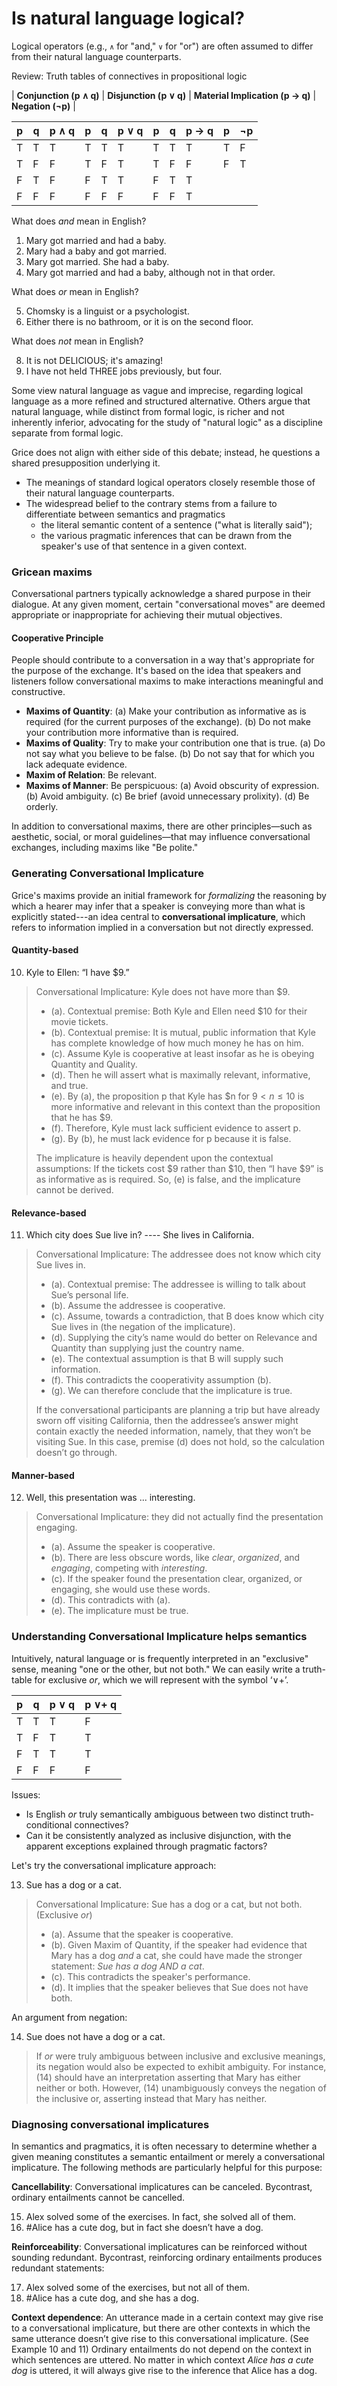 # Is natural language logical? 

Logical operators (e.g., `∧` for "and," `∨` for "or") are often assumed to differ from their natural language counterparts. 

Review: Truth tables of connectives in propositional logic

| **Conjunction (p ∧ q)** | **Disjunction (p ∨ q)** | **Material Implication (p → q)** | **Negation (¬p)** |

| **p** | **q** | **p ∧ q** | **p** | **q** | **p ∨ q** | **p** | **q** | **p → q** | **p** | **¬p** |
|-------|-------|-----------|-------|-------|-----------|-------|-------|-----------|-------|--------|
|   T   |   T   |     T     |   T   |   T   |     T     |   T   |   T   |     T     |   T   |    F   |
|   T   |   F   |     F     |   T   |   F   |     T     |   T   |   F   |     F     |   F   |    T   |
|   F   |   T   |     F     |   F   |   T   |     T     |   F   |   T   |     T     |       |        |
|   F   |   F   |     F     |   F   |   F   |     F     |   F   |   F   |     T     |       |        |

What does *and* mean in English? 

1. Mary got married and had a baby.
2. Mary had a baby and got married.
3. Mary got married. She had a baby.
4. Mary got married and had a baby, although not in that order.

What does *or* mean in English?

5. Chomsky is a linguist or a psychologist.
6. Either there is no bathroom, or it is on the second floor.

What does *not* mean in English?

8. It is not DELICIOUS; it's amazing!
9. I have not held THREE jobs previously, but four.

Some view natural language as vague and imprecise, regarding logical language as a more refined and structured alternative. Others argue that natural language, while distinct from formal logic, is richer and not inherently inferior, advocating for the study of "natural logic" as a discipline separate from formal logic.

Grice does not align with either side of this debate; instead, he questions a shared presupposition underlying it.
- The meanings of standard logical operators closely resemble those of their natural language counterparts.
- The widespread belief to the contrary stems from a failure to differentiate between semantics and pragmatics
  - the literal semantic content of a sentence ("what is literally said");
  - the various pragmatic inferences that can be drawn from the speaker's use of that sentence in a given context.

### Gricean maxims

Conversational partners typically acknowledge a shared purpose in their dialogue. At any given moment, certain "conversational moves" are deemed appropriate or inappropriate for achieving their mutual objectives.

#### Cooperative Principle
People should contribute to a conversation in a way that's appropriate for the purpose of the exchange. It's based on the idea that speakers and listeners follow conversational maxims to make interactions meaningful and constructive.

- **Maxims of Quantity**: (a) Make your contribution as informative as is required (for the current purposes of the
exchange). (b) Do not make your contribution more informative than is required.
- **Maxims of Quality**: Try to make your contribution one that is true. (a) Do not say what you believe to be false. (b) Do not say that for which you lack adequate evidence.
- **Maxim of Relation**: Be relevant.
- **Maxims of Manner**: Be perspicuous: (a) Avoid obscurity of expression. (b) Avoid ambiguity. (c) Be brief (avoid unnecessary prolixity). (d) Be orderly.

In addition to conversational maxims, there are other principles—such as aesthetic, social, or moral guidelines—that may influence conversational exchanges, including maxims like "Be polite."

### Generating Conversational Implicature

Grice's maxims provide an initial framework for *formalizing* the reasoning by which a hearer may infer that a speaker is conveying more than what is explicitly stated---an idea central to **conversational implicature**, which refers to information implied in a conversation but not directly expressed.

#### Quantity-based

10. Kyle to Ellen: “I have $9.”

> Conversational Implicature: Kyle does not have more than $9. <br>
> - (a). Contextual premise: Both Kyle and Ellen need $10 for their movie tickets. <br>
> - (b). Contextual premise: It is mutual, public information that Kyle has complete knowledge of how much money he has on him.<br>
> - (c). Assume Kyle is cooperative at least insofar as he is obeying Quantity and Quality. <br>
> - (d). Then he will assert what is maximally relevant, informative, and true.<br>
> - (e). By (a), the proposition p that Kyle has $n for $9 < n \le 10$ is more informative and relevant in this context than the proposition that he has $9.<br>
> - (f). Therefore, Kyle must lack sufficient evidence to assert p.<br>
> - (g). By (b), he must lack evidence for p because it is false.
>
> The implicature is heavily dependent upon the contextual assumptions: If the tickets cost $9 rather than $10, then “I have $9” is as informative as is required. So, (e) is false, and the implicature cannot be derived.

#### Relevance-based

11. Which city does Sue live in? ---- She lives in California.

> Conversational Implicature: The addressee does not know which city Sue lives in.
> - (a). Contextual premise: The addressee is willing to talk about Sue’s personal life.
> - (b). Assume the addressee is cooperative.
> - (c). Assume, towards a contradiction, that B does know which city Sue lives in (the negation of the implicature).
> - (d). Supplying the city’s name would do better on Relevance and Quantity than supplying just the country name.
> - (e). The contextual assumption is that B will supply such information.
> - (f). This contradicts the cooperativity assumption (b).
> - (g). We can therefore conclude that the implicature is true.
>
> If the conversational participants are planning a trip but have already sworn off visiting California, then the addressee’s answer might contain exactly the needed information, namely, that they won’t be visiting Sue. In this case, premise (d) does not hold, so the calculation doesn’t go through. 

#### Manner-based

12. Well, this presentation was ... interesting.

> Conversational Implicature: they did not actually find the presentation engaging.
> - (a). Assume the speaker is cooperative.
> - (b). There are less obscure words, like *clear*, *organized*, and *engaging*, competing with *interesting*.
> - (c). If the speaker found the presentation clear, organized, or engaging, she would use these words.
> - (d). This contradicts with (a).
> - (e). The implicature must be true.

### Understanding Conversational Implicature helps semantics

Intuitively, natural language or is frequently interpreted in an "exclusive" sense, meaning "one or the other, but not both." We can easily write a truth-table for exclusive *or*, which we will represent with the symbol ‘∨+’.

| **p** | **q** | **p ∨ q** | **p ∨+ q** | 
|-------|-------|-----------|-------|
|   T   |   T   |     T     |   F   |   
|   T   |   F   |     T     |   T   |   
|   F   |   T   |     T     |   T   |   
|   F   |   F   |     F     |   F   |   

Issues: 
- Is English *or* truly semantically ambiguous between two distinct truth-conditional connectives?
- Can it be consistently analyzed as inclusive disjunction, with the apparent exceptions explained through pragmatic factors?

Let's try the conversational implicature approach: 

13. Sue has a dog or a cat.

> Conversational Implicature: Sue has a dog or a cat, but not both. (Exclusive *or*)
> - (a). Assume that the speaker is cooperative.
> - (b). Given Maxim of Quantity, if the speaker had evidence that Mary has a dog *and* a cat, she could have made the stronger statement: *Sue has a dog AND a cat*.
> - (c). This contradicts the speaker's performance.
> - (d). It implies that the speaker believes that Sue does not have both.

An argument from negation: 

14. Sue does not have a dog or a cat.

> If *or* were truly ambiguous between inclusive and exclusive meanings, its negation would also be expected to exhibit ambiguity. For instance, (14) should have an interpretation asserting that Mary has either neither or both. However, (14) unambiguously conveys the negation of the inclusive or, asserting instead that Mary has neither. 

### Diagnosing conversational implicatures

In semantics and pragmatics, it is often necessary to determine whether a given meaning constitutes a semantic entailment or merely a conversational implicature. The following methods are particularly helpful for this purpose:

**Cancellability**: Conversational implicatures can be canceled. Bycontrast, ordinary entailments cannot be cancelled. 

15. Alex solved some of the exercises. In fact, she solved all of them.
16. #Alice has a cute dog, but in fact she doesn’t have a dog.

**Reinforceability**: Conversational implicatures can be reinforced without sounding redundant. Bycontrast, reinforcing ordinary entailments produces redundant statements:

17. Alex solved some of the exercises, but not all of them.
18. #Alice has a cute dog, and she has a dog.

**Context dependence**: An utterance made in a certain context may give rise to a conversational implicature, but there are other contexts in which the same utterance doesn’t give rise to this conversational implicature. (See Example 10 and 11) Ordinary entailments do not depend on the context in which sentences are uttered. No matter in which context *Alice has a cute dog* is uttered, it will always give rise to the inference that Alice has a dog. 

